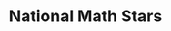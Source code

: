 ---
layout: startup_page
title: "National Math Stars"
id: "nationalmathstars.org"
permalink: "/nationalmathstarsnationalmathstars.org03302025/"
website: "https://www.nationalmathstars.org/"
funding_round: "Seed"
funding_amount: "$16.5M"
investors: "Carina Initiatives, The Polynera Fund"
about: "National Math Stars (NMS) is a nonprofit organization providing a ten-year program of support and resources exceeding $100,000 per student to exceptionally gifted math students from underserved communities. The program aims to address the resource gap experienced by these students compared to wealthier peers, fostering their mathematical talent and enabling them to reach the frontiers of math and science. The program includes coaching, advanced courses, summer STEM experiences, and financial assistance."
markets: "Education, STEM, Non-profit Organizations"
hq: "Houston, Texas, United States"
founded_year: "2023"
linkedin: "https://www.linkedin.com/company/national-math-stars"
twitter: ""
instagram: ""
facebook: ""
crunchbase: "https://www.crunchbase.com/organization/national-math-stars?utm_source=linkedin&utm_medium=referral&utm_campaign=linkedin_companies&utm_content=profile_cta_anon&trk=funding_crunchbase"
pitchbook: ""

# SEO Optimization
meta_title: "National Math Stars - Seed Funding ($16.5M)"
meta_description: "National Math Stars, National Math Stars (NMS) is a nonprofit organization providing a ten-year program of support and resources exceeding $100,000 per student to exceptio..."
meta_keywords: "National Math Stars, Education, STEM, Non-profit Organizations, Seed funding"
canonical_url: "https://pkprojectstartups.github.io/projectstartups.com/nationalmathstarsnationalmathstars.org03302025/"
---